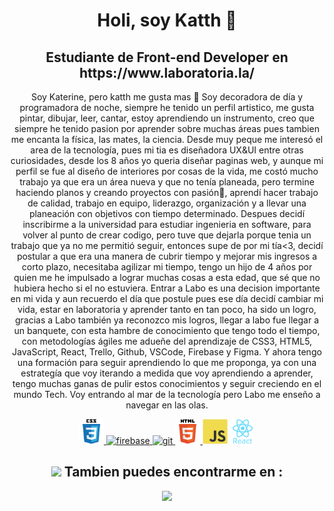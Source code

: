 <div align='center'>
<h1>Holi, soy Katth 💛 </h1>
<h2>Estudiante de Front-end Developer en https://www.laboratoria.la/</h2>
 <p>
 Soy Katerine, pero katth me gusta mas 🖤 
 Soy decoradora de día y programadora de noche, siempre he tenido un perfil artistico, me gusta pintar, dibujar, leer, cantar, estoy aprendiendo un instrumento, creo que siempre  he tenido pasion por aprender sobre muchas áreas pues tambien me encanta la física, las mates, la ciencia. 
 Desde muy peque me interesó el area de la tecnología, pues mi tia es diseñadora UX&UI entre otras curiosidades, desde los 8 años yo queria diseñar paginas web, y aunque mi perfil se fue al diseño de interiores por cosas de la vida, me costó mucho trabajo ya que era un área nueva y que no tenía planeada, pero termine haciendo planos y creando proyectos con pasión🖤, aprendí hacer trabajo de calidad, trabajo en equipo, liderazgo, organización y a llevar una planeación con objetivos con tiempo determinado.
Despues decidí inscribirme a la universidad para estudiar ingenieria en software, para volver al punto de crear codigo, pero tuve que dejarla porque tenia un trabajo que ya no me permitió seguir, entonces supe de <Laboratoria> por mi tía<3, decidí postular a que era una manera de cubrir tiempo y mejorar mis ingresos a corto plazo, necesitaba agilizar mi tiempo, tengo un hijo de 4 años por quien me he impulsado a lograr muchas cosas a esta edad, que sé que no hubiera hecho si el no estuviera.
Entrar a Labo es una decision importante en mi vida y aun recuerdo el día que postule pues ese día decidí cambiar mi vida, estar en laboratoria y aprender tanto en tan poco, ha sido un logro, gracias a Labo también ya reconozco mis logros, llegar a labo fue llegar a un banquete, con esta hambre de conocimiento que tengo todo el tiempo, con  metodologías ágiles me adueñe del aprendizaje  de  CSS3, HTML5, JavaScript, React, Trello, Github, VSCode,  Firebase y Figma. Y ahora tengo una formación para seguir aprendiendo lo que me proponga, ya con una estrategía que voy iterando a medida que voy aprendiendo a aprender, tengo muchas ganas de pulir estos conocimientos y seguir creciendo en el mundo Tech.
Voy entrando al mar de la tecnología pero Labo me enseño a navegar en las olas.
</p>
<p align="center"> <a href="https://developer.android.com" target="_blank">
<img src="https://raw.githubusercontent.com/devicons/devicon/master/icons/css3/css3-original-wordmark.svg" alt="css3" width="40" height="40"/> </a> <a href="https://www.docker.com/" target="_blank"><a href="https://firebase.google.com/" target="_blank"> <img src="https://www.vectorlogo.zone/logos/firebase/firebase-icon.svg" alt="firebase" width="40" height="40"/> </a><a href="https://git-scm.com/" target="_blank"> <img src="https://www.vectorlogo.zone/logos/git-scm/git-scm-icon.svg" alt="git" width="40" height="40"/> </a><a href="https://www.w3.org/html/" target="_blank"> <img src="https://raw.githubusercontent.com/devicons/devicon/master/icons/html5/html5-original-wordmark.svg" alt="html5" width="40" height="40"/> </a><img src="https://raw.githubusercontent.com/devicons/devicon/master/icons/javascript/javascript-original.svg" alt="javascript" width="40" height="40"/> </a><a href="https://reactjs.org/" target="_blank"> <img src="https://raw.githubusercontent.com/devicons/devicon/master/icons/react/react-original-wordmark.svg" alt="react" width="40" height="40"/> </a> 

## <img height="40" src="https://raw.githubusercontent.com/innng/innng/master/assets/kyubey.gif"/> Tambien puedes encontrarme en :
[![](https://img.shields.io/badge/-linkedin-0073B1?style=flat-square)](https://www.linkedin.com/in/katerine-medina-059646181/)


<!--
**katterine-Med/katterine-Med** is a ✨ _special_ ✨ repository because its `README.md` (this file) appears on your GitHub profile.

Here are some ideas to get you started:

- 🔭 I’m currently working on ...
- 🌱 I’m currently learning ...
- 👯 I’m looking to collaborate on ...
- 🤔 I’m looking for help with ...
- 💬 Ask me about ...
- 📫 How to reach me: ...
- 😄 Pronouns: ...
- ⚡ Fun fact: ...
-->
